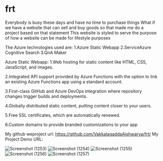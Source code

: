 # frt

Everybody is busy these days and have no time to purchase things What if we have a website that can sell and buy goods so that made me do a project based on that statement
This website is styled to serve the purpose of how a website can be made for lifestyle purposes

The Azure technologies used are:
1.Azure Static Webapp
2.ServiceAzure Cognitive Search
3.QnA Maker

Azure Static Webapp:
1.Web hosting for static content like HTML, CSS, JavaScript, and images.

2.Integrated API support provided by Azure Functions with the option to link an existing Azure Functions app using a standard account.

3.First-class GitHub and Azure DevOps integration where repository changes trigger builds and deployments.

4.Globally distributed static content, putting content closer to your users.

5.Free SSL certificates, which are automatically renewed.

6.Custom domains to provide branded customizations to your app

My github weproject url:
https://github.com/VakkalagaddaAishwarya/frt/
My Project Demo URL:


![Screenshot (1253)](https://user-images.githubusercontent.com/98083921/183256977-92d24e1b-ffd5-4372-8014-ebc5363d0bf5.png)
![Screenshot (1254)](https://user-images.githubusercontent.com/98083921/183256983-66eede71-b044-47fc-89db-b1f9406b6dea.png)
![Screenshot (1255)](https://user-images.githubusercontent.com/98083921/183256986-2b221b87-044f-4ae9-a87b-c6c2297acc54.png)
![Screenshot (1256)](https://user-images.githubusercontent.com/98083921/183256989-38b08cca-c807-4f91-8fc1-eda17d76c8dd.png)
![Screenshot (1257)](https://user-images.githubusercontent.com/98083921/183256992-0890e5e9-16ce-40e6-81ed-26e31ec956d6.png)
